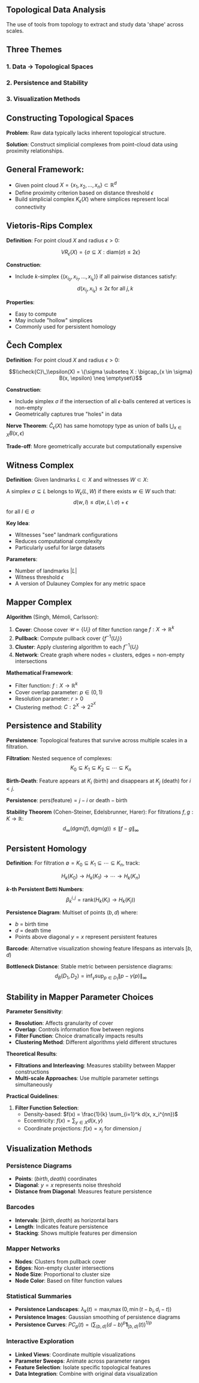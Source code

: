 ## Topological Data Analysis

The use of tools from topology to extract and study data 'shape' across scales.



## Three Themes

### 1. Data → Topological Spaces

### 2. Persistence and Stability

### 3. Visualization Methods



## Constructing Topological Spaces

**Problem**: Raw data typically lacks inherent topological structure.

**Solution**: Construct simplicial complexes from point-cloud data using proximity relationships.


## General Framework:
- Given point cloud $X = \{x_1, x_2, \ldots, x_n\} \subset \mathbb{R}^d$
- Define proximity criterion based on distance threshold $\epsilon$
- Build simplicial complex $K_\epsilon(X)$ where simplices represent local connectivity


## Vietoris-Rips Complex

**Definition**: For point cloud $X$ and radius $\epsilon > 0$:

$$VR_\epsilon(X) = \{\sigma \subseteq X : \text{diam}(\sigma) \leq 2\epsilon\}$$


**Construction**:
- Include $k$-simplex $\{(x_{i_0}, x_{i_1}, \ldots, x_{i_k})\}$ 
if all pairwise distances satisfy:
  $$d(x_{i_j}, x_{i_k}) \leq 2\epsilon \text{ for all } j, k$$


**Properties**:
- Easy to compute
- May include "hollow" simplices
- Commonly used for persistent homology


## Čech Complex

**Definition**: For point cloud $X$ and radius $\epsilon > 0$:

$$\\check{C}\_\\epsilon(X) = \{\sigma \subseteq X : \bigcap_{x \in \sigma} B(x, \epsilon) \neq \emptyset\}$$


**Construction**:
- Include simplex $\sigma$ if the intersection of all $\epsilon$-balls centered at vertices is non-empty
- Geometrically captures true "holes" in data

**Nerve Theorem**: $\check{C}_\epsilon(X)$ has same homotopy type as union of balls $\bigcup_{x \in X} B(x, \epsilon)$

**Trade-off**: More geometrically accurate but computationally expensive


## Witness Complex

**Definition**: Given landmarks $L \subset X$ and witnesses $W \subset X$:

A simplex $\sigma \subseteq L$ belongs to $W_\epsilon(L,W)$ if there exists $w \in W$ such that:
$$d(w, l) \leq d(w, L \setminus \sigma) + \epsilon$$
for all $l \in \sigma$

**Key Idea**:
- Witnesses "see" landmark configurations
- Reduces computational complexity
- Particularly useful for large datasets

**Parameters**:
- Number of landmarks $|L|$
- Witness threshold $\epsilon$
- A version of Dulauney Complex for any metric space


## Mapper Complex

**Algorithm** (Singh, Mémoli, Carlsson):

1. **Cover**: Choose cover $\mathcal{U} = \{U_i\}$ of filter function range $f: X \to \mathbb{R}^k$
2. **Pullback**: Compute pullback cover $\{f^{-1}(U_i)\}$
3. **Cluster**: Apply clustering algorithm to each $f^{-1}(U_i)$
4. **Network**: Create graph where nodes = clusters, edges = non-empty intersections

**Mathematical Framework**:
- Filter function: $f: X \to \mathbb{R}^k$
- Cover overlap parameter: $p \in (0,1)$
- Resolution parameter: $r > 0$
- Clustering method: $C: 2^X \to 2^{2^X}$



## Persistence and Stability

**Persistence**: Topological features that survive across multiple scales in a filtration.

**Filtration**: Nested sequence of complexes:
$$K_0 \subseteq K_1 \subseteq K_2 \subseteq \cdots \subseteq K_n$$

**Birth-Death**: Feature appears at $K_i$ (birth) and disappears at $K_j$ (death) for $i < j$.


**Persistence**: $\text{pers}(\text{feature}) = j - i$ or $\text{death} - \text{birth}$

**Stability Theorem** (Cohen-Steiner, Edelsbrunner, Harer):
For filtrations $f, g: K \to \mathbb{R}$:
$$d_\infty(\text{dgm}(f), \text{dgm}(g)) \leq \|f - g\|_\infty$$


## Persistent Homology

**Definition**: For filtration $\emptyset = K_0 \subseteq K_1 \subseteq \cdots \subseteq K_n$, track:

$$H_k(K_0) \to H_k(K_1) \to \cdots \to H_k(K_n)$$

**$k$-th Persistent Betti Numbers**:
$$\beta_k^{i,j} = \text{rank}(H_k(K_i) \to H_k(K_j))$$


**Persistence Diagram**: Multiset of points $(b,d)$ where:
- $b$ = birth time
- $d$ = death time
- Points above diagonal $y = x$ represent persistent features


**Barcode**: Alternative visualization showing feature lifespans as intervals $[b,d)$

**Bottleneck Distance**: Stable metric between persistence diagrams:
$$d_B(D_1, D_2) = \inf_{\gamma} \sup_{p \in D_1} \|p - \gamma(p)\|_\infty$$


## Stability in Mapper Parameter Choices

**Parameter Sensitivity**:
- **Resolution**: Affects granularity of cover
- **Overlap**: Controls information flow between regions  
- **Filter Function**: Choice dramatically impacts results
- **Clustering Method**: Different algorithms yield different structures


**Theoretical Results**:
- **Filtrations and Interleaving**: Measures stability between Mapper constructions
- **Multi-scale Approaches**: Use multiple parameter settings simultaneously


**Practical Guidelines**:
1. **Filter Function Selection**:
   - Density-based: $f(x) = \frac{1}{k} \sum_{i=1}^k d(x, x_i^{nn})$
   - Eccentricity: $f(x) = \sum_{y \in X} d(x,y)$
   - Coordinate projections: $f(x) = x_j$ for dimension $j$



## Visualization Methods


### Persistence Diagrams
- **Points**: $(birth, death)$ coordinates
- **Diagonal**: $y = x$ represents noise threshold
- **Distance from Diagonal**: Measures feature persistence


### Barcodes
- **Intervals**: $[birth, death)$ as horizontal bars
- **Length**: Indicates feature persistence
- **Stacking**: Shows multiple features per dimension


### Mapper Networks
- **Nodes**: Clusters from pullback cover
- **Edges**: Non-empty cluster intersections
- **Node Size**: Proportional to cluster size
- **Node Color**: Based on filter function values


### Statistical Summaries
- **Persistence Landscapes**: $\lambda_k(t) = \max_i \max(0, \min(t - b_i, d_i - t))$
- **Persistence Images**: Gaussian smoothing of persistence diagrams
- **Persistence Curves**: $PC_p(t) = \left(\sum_{(b,d)} (d-b)^p \mathbf{1}_{[b,d)}(t)\right)^{1/p}$


### Interactive Exploration
- **Linked Views**: Coordinate multiple visualizations
- **Parameter Sweeps**: Animate across parameter ranges  
- **Feature Selection**: Isolate specific topological features
- **Data Integration**: Combine with original data visualization

